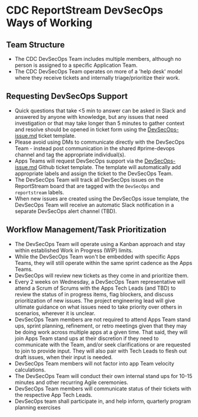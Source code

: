 # CDC ReportStream DevSecOps Ways of Working

## Team Structure

- The CDC DevSecOps Team includes multiple members, although no person is assigned to a specific Application Team.
- The CDC DevSecOps Team operates on more of a 'help desk' model where they receive tickets and internally triage/prioritize their work.

## Requesting DevSecOps Support

- Quick questions that take <5 min to answer can be asked in Slack and answered by anyone with knowledge, but any issues that need investigation or that may take longer than 5 minutes to gather context and resolve should be opened in ticket form using the [DevSecOps-issue.md](https://github.com/CDCgov/prime-reportstream/blob/master/.github/ISSUE_TEMPLATE/DevSecOps-issue.md) ticket template.
- Please avoid using DMs to communicate directly with the DevSecOps Team - instead post communication in the shared #prime-devops channel and tag the appropriate individual(s).
- Apps Teams will request DevSecOps support via the  [DevSecOps-issue.md](https://github.com/CDCgov/prime-reportstream/blob/master/.github/ISSUE_TEMPLATE/DevSecOps-issue.md)  Github ticket template.  The template will automatically add appropriate labels and assign the ticket to the DevSecOps Team.
- The DevSecOps Team will track all DevSecOps issues on the ReportStream board that are tagged with the `DevSecOps` and `reportstream` labels.
- When new issues are created using the DevSecOps issue template, the DevSecOps Team will receive an automatic Slack notification in a separate DevSecOps alert channel (TBD).

## Workflow Management/Task Prioritization

- The DevSecOps Team will operate using a Kanban approach and stay within established Work in Progress (WIP) limits.
- While the DevSecOps Team won't be embedded with specific Apps Teams, they will still operate within the same sprint cadence as the Apps Teams.
- DevSecOps will review new tickets as they come in and prioritize them.
- Every 2 weeks on Wednesday, a DevSecOps Team representative will attend a Scrum of Scrums with the Apps Tech Leads (and TBD) to review the status of in progress items, flag blockers, and discuss prioritization of new issues. The project engineering lead will give ultimate guidance on what issues need to take priority over others in scenarios, wherever it is unclear.
- DevSecOps Team members are not required to attend Apps Team stand ups, sprint planning, refinement, or retro meetings given that they may be doing work across multiple apps at a given time. That said, they will join Apps Team stand ups at their discretion if they need to communicate with the Team, and/or seek clarifications or are requested to join to provide input. They will also pair with Tech Leads to flesh out draft issues, when their input is needed.
- DevSecOps Team members will not factor into app Team velocity calculations.
- The DevSecOps Team will conduct their own internal stand ups for 10-15 minutes and other recurring Agile ceremonies.
- DevSecOps Team members will communicate status of their tickets with the respective App Tech Leads.
- DevSec0ps team shall participate in, and help inform, quarterly program planning exercises
